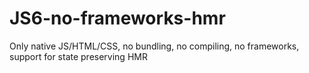 # JS6-no-frameworks-hmr
Only native JS/HTML/CSS, no bundling, no compiling, no frameworks, support for state preserving HMR
